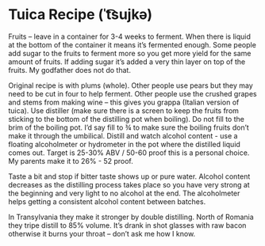 # Tuica Recipe (ˈt͡sujkə)

Fruits – leave in a container for 3-4 weeks to ferment. When there is liquid at the bottom of the container it means it’s fermented enough. Some people add sugar to the fruits to ferment more so you get more yield for the same amount of fruits. If adding sugar it’s added a very thin layer on top of the fruits. My godfather does not do that.

Original recipe is with plums (whole). Other people use pears but they may need to be cut in four to help ferment. Other people use the crushed grapes and stems from making wine – this gives you grappa (Italian version of tuica).
Use distiller (make sure there is a screen to keep the fruits from sticking to the bottom of the distilling pot when boiling). Do not fill to the brim of the boiling pot. I’d say fill to ¾ to make sure the boiling fruits don’t make it through the umbilical.
Distill and watch alcohol content -  use a floating alcoholmeter or hydrometer in the pot where the distilled liquid comes out. Target is 25-30% ABV / 50-60 proof this is a personal choice. My parents make it to 26% - 52 proof.

Taste a bit and stop if bitter taste shows up or pure water. Alcohol content decreases as the distilling process takes place so you have very strong at the beginning and very light to no alcohol at the end. The alcoholmeter helps getting a consistent alcohol content between batches.

In Transylvania they make it stronger by double distilling. North of Romania they tripe distill to 85% volume. It’s drank in shot glasses with raw bacon otherwise it burns your throat – don’t ask me how I know.





